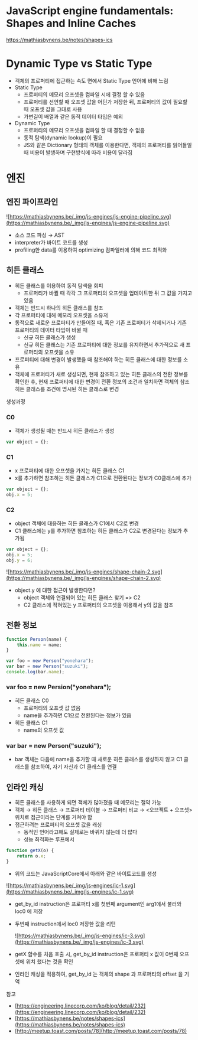 # JavaScript engine fundamentals: Shapes and Inline Caches

<https://mathiasbynens.be/notes/shapes-ics>

# Dynamic Type vs Static Type

- 객체의 프로퍼티에 접근하는 속도 면에서 Static Type 언어에 비해 느림
- Static Type
    - 프로퍼티의 메모리 오프셋을 컴파일 시에 결정 할 수 있음
    - 프로퍼티를 선언할 때 오프셋 값을 어딘가 저장한 뒤, 프로퍼티의 값이 필요할 때 오프셋 값을 그대로 사용
    - 가변길이 배열과 같은 동적 데이터 타입은 예외
- Dynamic Type
    - 프로퍼티의 메모리 오프셋을 컴파일 할 때 결정할 수 없음
    - 동적 탐색(dynamic lookup)이 필요
    - JS와 같은 Dictionary 형태의 객체를 이용한다면, 객체의 프로퍼티를 읽어들일 때 비용이 발생하며 구현방식에 따라 비용이 달라짐

# 엔진

## 엔진 파이프라인

![https://mathiasbynens.be/_img/js-engines/js-engine-pipeline.svg](https://mathiasbynens.be/_img/js-engines/js-engine-pipeline.svg)

- 소스 코드 파싱 → AST
- interpreter가 바이트 코드를 생성
- profiling한 data를 이용하여 optimizing 컴파일러에 의해 코드 최적화

## 히든 클래스

- 히든 클래스를 이용하여 동적 탐색을 회피
    - 프로퍼티가 바뀔 때 각각 그 프로퍼티의 오프셋을 업데이트한 뒤 그 값을 가지고 있음
- 객체는 반드시 하나의 히든 클래스를 참조
- 각 프로퍼티에 대해 메모리 오프셋을 소유저
- 동적으로 새로운 프로퍼티가 만들어질 때, 혹은 기존 프로퍼티가 삭제되거나 기존 프로퍼티의 데이터 타입이 바뀔 때
    - 신규 히든 클래스가 생성
    - 신규 히든 클래스는 기존 프로퍼티에 대한 정보를 유지하면서 추가적으로 새 프로퍼티의 오프셋을 소유
- 프로퍼티에 대해 변경이 발생했을 때 참조해야 하는 히든 클래스에 대한 정보를 소유
- 객체에 프로퍼티가 새로 생성되면, 현재 참조하고 있는 히든 클래스의 전환 정보를 확인한 후, 현재 프로퍼티에 대한 변경이 전환 정보의 조건과 일치하면 객체의 참조 히든 클래스를 조건에 명시된 히든 클래스로 변경

생성과정

### **C0**

- 객체가 생성될 때는 반드시 히든 클래스가 생성

```jsx
var object = {};
```

### **C1**

- x 프로퍼티에 대한 오프셋을 가지는 히든 클래스 C1
- x를 추가하면 참조하는 히든 클래스가 C1으로 전환된다는 정보가 C0클래스에 추가

```jsx
var object = {};
obj.x = 5;
```

### **C2**

- object 객체에 대응하는 히든 클래스가 C1에서 C2로 변경
- C1 클래스에는 y를 추가하면 참조하는 히든 클래스가 C2로 변경된다는 정보가 추가됨

```jsx
var object = {};
obj.x = 5;
obj.y = 6;
```

![https://mathiasbynens.be/_img/js-engines/shape-chain-2.svg](https://mathiasbynens.be/_img/js-engines/shape-chain-2.svg)

- object.y 에 대한 접근이 발생한다면?
    - object 객체와 연결되어 있는 히든 클래스 찾기 => C2
    - C2 클래스에 적혀있는 y 프로퍼티의 오프셋을 이용해서 y의 값을 참조

## 전환 정보

```jsx
function Person(name) {  
	this.name = name;
}

var foo = new Person("yonehara");
var bar = new Person("suzuki");
console.log(bar.name);
```

### **var foo = new Persion("yonehara");**

- 히든 클래스 C0
    - 프로퍼티의 오프셋 값 없음
    - name을 추가하면 C1으로 전환된다는 정보가 있음
- 히든 클래스 C1
    - name의 오프셋 값

### **var bar = new Person("suzuki");**

- bar 객체는 다음에 name을 추가할 때 새로운 히든 클래스를 생성하지 않고 C1 클래스를 참조하여, 자기 자신과 C1 클래스를 연결

## 인라인 캐싱

- 히든 클래스를 사용하게 되면 객체가 많아졌을 때 메모리는 절약 가능
- 객체 → 히든 클래스 → 프로퍼티 테이블 → 프로퍼티 비교 → <오브젝트 + 오프셋> 위치로 접근이라는 단계를 거쳐야 함
- 접근하려는 프로퍼티의 오프셋 값을 캐싱
    - 동적인 언어라고해도 실제로는 바뀌지 않는데 더 많다
    - 성능 최적화는 루프에서

```jsx
function getX(o) {
    return o.x;
}
```

- 위의 코드는 JavaScriptCore에서 아래와 같은 바이트코드를 생성

![https://mathiasbynens.be/_img/js-engines/ic-1.svg](https://mathiasbynens.be/_img/js-engines/ic-1.svg)

- get_by_id instruction은 프로퍼티 x를 첫번째 argument인 arg1에서 불러와 loc0 에 저장
- 두번째 instruction에서 loc0 저장한 값을 리턴

    ![https://mathiasbynens.be/_img/js-engines/ic-3.svg](https://mathiasbynens.be/_img/js-engines/ic-3.svg)

- getX 함수를 처음 호출 시, get_by_id instruction은 프로퍼티 x 값이 0번째 오프셋에 위치 했다는 것을 확인
- 인라인 캐싱을 적용하여, get_by_id 는 객체의 shape 과 프로퍼티의 offset 을 기억

참고

- [https://engineering.linecorp.com/ko/blog/detail/232](https://engineering.linecorp.com/ko/blog/detail/232)
- [https://mathiasbynens.be/notes/shapes-ics](https://mathiasbynens.be/notes/shapes-ics)
- [http://meetup.toast.com/posts/78](http://meetup.toast.com/posts/78)

